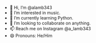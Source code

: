 - 👋 Hi, I’m @alamb343
- 👀 I’m interested in music.
- 🌱 I’m currently learning Python.
- 💞️ I’m looking to collaborate on anything.
- 📫 Reach me on Instagram @a_lamb343
- 😄 Pronouns: He/Him

<!---
alamb343/alamb343 is a ✨ special ✨ repository because its `README.md` (this file) appears on your GitHub profile.
You can click the Preview link to take a look at your changes.
--->
